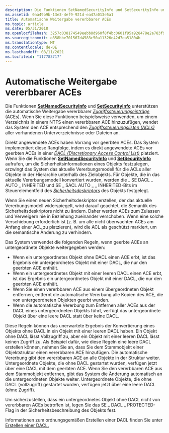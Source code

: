 ```yaml
---
description: Die Funktionen SetNamedSecurityInfo und SetSecurityInfo unterstützen die automatische Weitergabe vererbbarer Zugriffssteuerungseinträge (ACEs).
ms.assetid: 0aa49b9b-13e3-4ef9-921d-ea47a013e5a1
title: Automatische Weitergabe vererbbarer ACEs
ms.topic: article
ms.date: 05/31/2018
ms.openlocfilehash: 3257c038174549eebb8d960f8f4bc0601f95a928478e2a783f93f4a1444a22d9
ms.sourcegitcommit: e858bbe701567d4583c50a11326e42d7ea51804b
ms.translationtype: MT
ms.contentlocale: de-DE
ms.lasthandoff: 08/11/2021
ms.locfileid: "117783717"
---
```

# <a name="automatic-propagation-of-inheritable-aces"></a>Automatische Weitergabe vererbbarer ACEs

Die Funktionen [**SetNamedSecurityInfo**](/windows/desktop/api/Aclapi/nf-aclapi-setnamedsecurityinfoa) und [**SetSecurityInfo**](/windows/desktop/api/Aclapi/nf-aclapi-setsecurityinfo) unterstützen die automatische Weitergabe vererbbarer [*Zugriffssteuerungseinträge*](/windows/desktop/SecGloss/a-gly) (ACEs). Wenn Sie diese Funktionen beispielsweise verwenden, um einem Verzeichnis in einem NTFS einen vererbbaren ACE hinzuzufügen, wendet das System den ACE entsprechend den [*Zugriffssteuerungslisten (ACLs)*](/windows/desktop/SecGloss/a-gly) aller vorhandenen Unterverzeichnisse oder Dateien an.

Direkt angewendete ACEs haben Vorrang vor geerbten ACEs. Das System implementiert diese Rangfolge, indem es direkt angewendete ACEs vor geerbten ACEs in einer [*DACL (Discretionary Access Control List)*](/windows/desktop/SecGloss/d-gly) platziert. Wenn Sie die Funktionen [**SetNamedSecurityInfo**](/windows/desktop/api/Aclapi/nf-aclapi-setnamedsecurityinfoa) und [**SetSecurityInfo**](/windows/desktop/api/Aclapi/nf-aclapi-setsecurityinfo) aufrufen, um die Sicherheitsinformationen eines Objekts festzulegen, erzwingt das System das aktuelle Vererbungsmodell für die ACLs aller Objekte in der Hierarchie unterhalb des Zielobjekts. Für Objekte, die in das aktuelle Vererbungsmodell konvertiert wurden, werden die \_ SE DACL \_ AUTO \_ INHERITED und SE \_ SACL AUTO \_ \_ INHERITED-Bits im Steuerelementfeld des [*Sicherheitsdeskriptors*](/windows/desktop/SecGloss/s-gly) des Objekts festgelegt.

Wenn Sie einen neuen Sicherheitsdeskriptor erstellen, der das aktuelle Vererbungsmodell widerspiegelt, wird darauf geachtet, die Semantik des Sicherheitsdeskriptors nicht zu ändern. Daher werden ACEs zum Zulassen und Verweigern nie in Beziehung zueinander verschoben. Wenn eine solche Verschiebung erforderlich ist (z. B. um alle nicht überwachten ACEs am Anfang einer ACL zu platzieren), wird die ACL als geschützt markiert, um die semantische Änderung zu verhindern.

Das System verwendet die folgenden Regeln, wenn geerbte ACEs an untergeordnete Objekte weitergegeben werden:

-   Wenn ein untergeordnetes Objekt ohne DACL einen ACE erbt, ist das Ergebnis ein untergeordnetes Objekt mit einer DACL, die nur den geerbten ACE enthält.
-   Wenn ein untergeordnetes Objekt mit einer leeren DACL einen ACE erbt, ist das Ergebnis ein untergeordnetes Objekt mit einer DACL, die nur den geerbten ACE enthält.
-   Wenn Sie einen vererbbaren ACE aus einem übergeordneten Objekt entfernen, entfernt die automatische Vererbung alle Kopien des ACE, die von untergeordneten Objekten geerbt wurden.
-   Wenn die automatische Vererbung zum Entfernen aller ACEs aus der DACL eines untergeordneten Objekts führt, verfügt das untergeordnete Objekt über eine leere DACL statt über keine DACL.

Diese Regeln können das unerwartete Ergebnis der Konvertierung eines Objekts ohne DACL in ein Objekt mit einer leeren DACL haben. Ein Objekt ohne DACL lässt Vollzugriff zu, aber ein Objekt mit einer leeren DACL lässt keinen Zugriff zu. Als Beispiel dafür, wie diese Regeln eine leere DACL erstellen können, nehmen Sie an, dass Sie dem Stammobjekt einer Objektstruktur einen vererbbaren ACE hinzufügen. Die automatische Vererbung gibt den vererbbaren ACE an alle Objekte in der Struktur weiter. Untergeordnete Objekte, die ohne DACL gestartet wurden, verfügen jetzt über eine DACL mit dem geerbten ACE. Wenn Sie den vererbbaren ACE aus dem Stammobjekt entfernen, gibt das System die Änderung automatisch an die untergeordneten Objekte weiter. Untergeordnete Objekte, die ohne DACL (vollzugriff) gestartet wurden, verfügen jetzt über eine leere DACL (ohne Zugriff).

Um sicherzustellen, dass ein untergeordnetes Objekt ohne DACL nicht von vererbbaren ACEs betroffen ist, legen Sie das SE \_ DACL \_ PROTECTED-Flag in der Sicherheitsbeschreibung des Objekts fest.

Informationen zum ordnungsgemäßen Erstellen einer DACL finden Sie unter [Erstellen einer DACL.](/windows/desktop/SecBP/creating-a-dacl)

 

 
